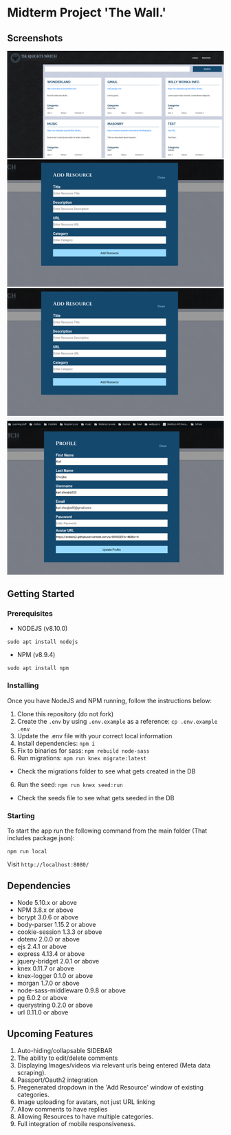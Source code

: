 # Midterm Project 'The Wall.'

## Screenshots
!['Screenshot Of Homepage'](https://github.com/basktballer/TheWallMidterm/blob/master/docs/desktop-home.png)
!['Screenshot Of Individual Resource'](https://github.com/basktballer/TheWallMidterm/blob/master/docs/addResorce.png)
!['Screenshot Of Adding Resource'](https://github.com/basktballer/TheWallMidterm/blob/master/docs/addResorce.png)
!['Screenshot Of Changing Profile'](https://github.com/basktballer/TheWallMidterm/blob/master/docs/changeProfile.png)

## Getting Started

### Prerequisites
- NODEJS (v8.10.0)
```
sudo apt install nodejs
```
- NPM (v8.9.4)
```
sudo apt install npm
```

### Installing
Once you have NodeJS and NPM running, follow the instructions below:

1. Clone this repository (do not fork)
2. Create the `.env` by using `.env.example` as a reference: `cp .env.example .env`
3. Update the .env file with your correct local information
4. Install dependencies: `npm i`
5. Fix to binaries for sass: `npm rebuild node-sass`
5. Run migrations: `npm run knex migrate:latest`
  - Check the migrations folder to see what gets created in the DB
6. Run the seed: `npm run knex seed:run`
  - Check the seeds file to see what gets seeded in the DB

### Starting
To start the app run the following command from the main folder (That includes package.json):
```
npm run local
```

Visit `http://localhost:8080/`

## Dependencies

- Node 5.10.x or above
- NPM 3.8.x or above
- bcrypt 3.0.6 or above
- body-parser 1.15.2 or above
- cookie-session 1.3.3 or above
- dotenv 2.0.0 or above
- ejs 2.4.1 or above
- express 4.13.4 or above
- jquery-bridget 2.0.1 or above
- knex 0.11.7 or above
- knex-logger 0.1.0 or above
- morgan 1.7.0 or above
- node-sass-middleware 0.9.8 or above
- pg 6.0.2 or above
- querystring 0.2.0 or above
- url 0.11.0 or above

## Upcoming Features

1. Auto-hiding/collapsable SIDEBAR
2. The ability to edit/delete comments
3. Displaying Images/videos via relevant urls being entered (Meta data scraping).
4. Passport/Oauth2 integration
5. Pregenerated dropdown in the 'Add Resource' window of existing categories.
6. Image uploading for avatars, not just URL linking
7. Allow comments to have replies
8. Allowing Resources to have multiple categories.
9. Full integration of mobile responsiveness.
